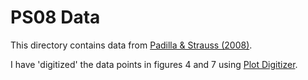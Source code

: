# PS08 Data

This directory contains data from [Padilla & Strauss (2008)](http://adsabs.harvard.edu/cgi-bin/bib_query?arXiv:0802.0877).

I have 'digitized' the data points in figures 4 and 7 using [Plot Digitizer](http://plotdigitizer.sourceforge.net).